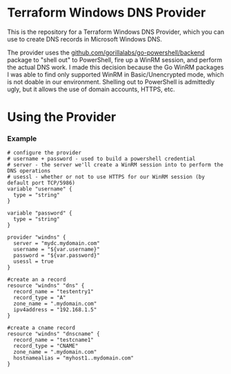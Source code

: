 # Terraform Windows DNS Provider

This is the repository for a Terraform Windows DNS Provider, which you can use to create DNS records in Microsoft Windows DNS.

The provider uses the [github.com/gorillalabs/go-powershell/backend](github.com/gorillalabs/go-powershell/backend) package to "shell out" to PowerShell, fire up a WinRM session, and perform the actual DNS work. I made this decision because the Go WinRM packages I was able to find only supported WinRM in Basic/Unencrypted mode, which is not doable in our environment. Shelling out to PowerShell is admittedly ugly, but it allows the use of domain accounts, HTTPS, etc.

# Using the Provider

### Example

```hcl
# configure the provider
# username + password - used to build a powershell credential
# server - the server we'll create a WinRM session into to perform the DNS operations
# usessl - whether or not to use HTTPS for our WinRM session (by default port TCP/5986)
variable "username" {
  type = "string"
}

variable "password" {
  type = "string"
}

provider "windns" {
  server = "mydc.mydomain.com"
  username = "${var.username}"
  password = "${var.password}"
  usessl = true
}

#create an a record
resource "windns" "dns" {
  record_name = "testentry1"
  record_type = "A"
  zone_name = ".mydomain.com"
  ipv4address = "192.168.1.5"
}

#create a cname record
resource "windns" "dnscname" {
  record_name = "testcname1"
  record_type = "CNAME"
  zone_name = ".mydomain.com"
  hostnamealias = "myhost1..mydomain.com"
}
```

